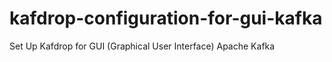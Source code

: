 # kafdrop-configuration-for-gui-kafka
Set Up Kafdrop for GUI (Graphical User Interface) Apache Kafka
